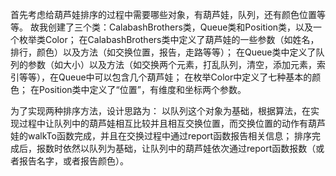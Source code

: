首先考虑给葫芦娃排序的过程中需要哪些对象，有葫芦娃，队列，还有颜色位置等等。
故我创建了三个类：CalabashBrothers类，Queue类和Position类，以及一个枚举类Color； 
在CalabashBrothers类中定义了葫芦娃的一些参数（如姓名，排行，颜色）以及方法（如交换位置，报告，走路等等）；
在Queue类中定义了队列的参数（如大小）以及方法（如交换两个元素，打乱队列，清空，添加元素，索引等等），在Queue中可以包含几个葫芦娃；
在枚举Color中定义了七种基本的颜色；
在Position类中定义了“位置”，有维度和坐标两个参数。

为了实现两种排序方法，设计思路为：
以队列这个对象为基础，根据算法，在实现过程中让队列中的葫芦娃相互比较并且相互交换位置，而交换位置的动作有葫芦娃的walkTo函数完成，并且在交换过程中通过report函数报告相关信息；
排序完成后，报数时依然以队列为基础，让队列中的葫芦娃依次通过report函数报数（或者报告名字，或者报告颜色）。

